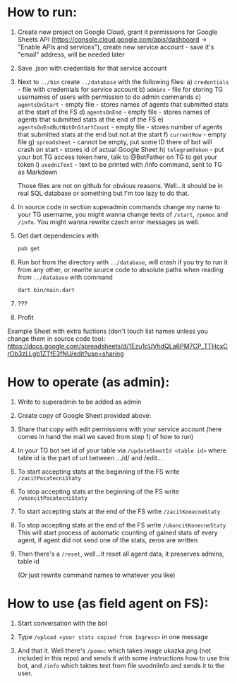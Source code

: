 
# How to run:

1) Create new project on Google Cloud, grant it permissions for Google Sheets API (https://console.cloud.google.com/apis/dashboard -> "Enable APIs and services"), create new service account - save it's "email" address, will be needed later

2) Save .json with credentials for that service account

3) Next to ```../bin``` create ```../database``` with the following files:
		a) ```credentials``` - file with credentials for service account
		b) ```admins``` - file for storing TG usernames of users with permission to do admin commands
		c) ```agentsOnStart``` - empty file - stores names of agents that submitted stats at the start of the FS
		d) ```agentsOnEnd``` - empty file - stores names of agents that submitted stats at the end of the FS
		e) ```agentsOnEndButNotOnStartCount``` - empty file - stores number of agents that submitted stats at the end but not at the start
		f) ```currentRow``` - empty file
		g) ```spreadsheet``` - cannot be empty, put some ID there of bot will crash on start - stores id of actual Google Sheet
		h) ```telegramToken``` - put your bot TG access token here, talk to @BotFather on TG to get your token
		i) ```uvodniText``` - text to be printed with /info command, sent to TG as Markdown

	Those files are not on github for obvious reasons. Well...it should be in real SQL database or something but I'm too lazy to do that.
		
4) In source code in section superadmin commands change my name to your TG username, you might wanna change texts of ```/start```, ```/pomoc``` and ```/info```. You might wanna rewrite czech error messages as well.

5) Get dart dependencies with
    ```sh
    pub get
    ```
4) Run bot from the directory with ```../database```, will crash if you try to run it from any other, or rewrite source code to absolute paths when reading from ```../database``` with command
	```sh
	dart bin/main.dart
	```

5) ???

6) Profit
		
		
Example Sheet with extra fuctions (don't touch list names unless you change them in source code too): https://docs.google.com/spreadsheets/d/1Ezu1cUVhdQLa6PM7CP_TTHcxCrOb3zLLgb1ZTfE3fNU/edit?usp=sharing


# How to operate (as admin):

1)	Write to superadmin to be added as admin

2) Create copy of Google Sheet provided above:

3) Share that copy with edit permissions with your service account (here comes in hand the mail we saved from step 1) of how to run)

4) In your TG bot set id of your table via
	```/updateSheetId <table id>```
	where table id is the part of url between .../d/ and /edit...
	
5) To start accepting stats at the beginning of the FS write
	```/zacitPocatecniStaty```
	
6) To stop accepting stats at the beginning of the FS write
	```/ukoncitPocatecniStaty```
	
7) To start accepting stats at the end of the FS write
	```/zacitKonecneStaty```
	
8) To stop accepting stats at the end of the FS write
	```/ukoncitKonecneStaty```
	This will start process of automatic counting of gained stats of every agent, if agent did not send one of the stats, zeros are written
	
	
9) Then there's a ```/reset```, well...it reset all agent data, it preserves admins, table id	
	
    (Or just rewrite command names to whatever you like)


# How to use (as field agent on FS):

1) Start conversation with the bot

2) Type ```/upload <your stats copied from Ingress>``` in one message

3) And that it. Well there's ```/pomoc``` which takes image ukazka.png (not included in this repo) and sends it with some instructions how to use this bot, and ```/info``` which taktes text from file uvodniInfo and sends it to the user.
